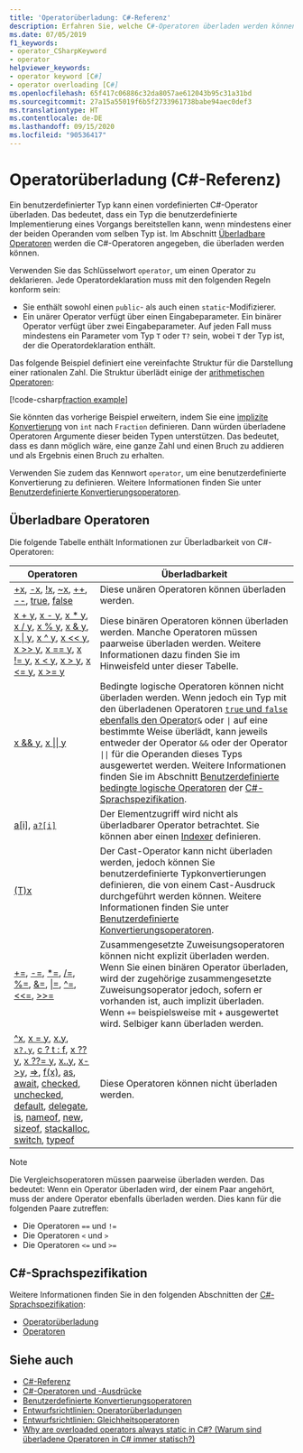 ```yaml
---
title: 'Operatorüberladung: C#-Referenz'
description: Erfahren Sie, welche C#-Operatoren überladen werden können und wie Sie dabei vorgehen sollten.
ms.date: 07/05/2019
f1_keywords:
- operator_CSharpKeyword
- operator
helpviewer_keywords:
- operator keyword [C#]
- operator overloading [C#]
ms.openlocfilehash: 65f417c06886c32da8057ae612043b95c31a31bd
ms.sourcegitcommit: 27a15a55019f6b5f2733961738babe94aec0def3
ms.translationtype: HT
ms.contentlocale: de-DE
ms.lasthandoff: 09/15/2020
ms.locfileid: "90536417"
---
```

# <a name="operator-overloading-c-reference"></a>Operatorüberladung (C#-Referenz)

Ein benutzerdefinierter Typ kann einen vordefinierten C#-Operator überladen. Das bedeutet, dass ein Typ die benutzerdefinierte Implementierung eines Vorgangs bereitstellen kann, wenn mindestens einer der beiden Operanden vom selben Typ ist. Im Abschnitt [Überladbare Operatoren](#overloadable-operators) werden die C#-Operatoren angegeben, die überladen werden können.

Verwenden Sie das Schlüsselwort `operator`, um einen Operator zu deklarieren. Jede Operatordeklaration muss mit den folgenden Regeln konform sein:

- Sie enthält sowohl einen `public`- als auch einen `static`-Modifizierer.
- Ein unärer Operator verfügt über einen Eingabeparameter. Ein binärer Operator verfügt über zwei Eingabeparameter. Auf jeden Fall muss mindestens ein Parameter vom Typ `T` oder `T?` sein, wobei `T` der Typ ist, der die Operatordeklaration enthält.

Das folgende Beispiel definiert eine vereinfachte Struktur für die Darstellung einer rationalen Zahl. Die Struktur überlädt einige der [arithmetischen Operatoren](arithmetic-operators.md):

[!code-csharp[fraction example](snippets/shared/OperatorOverloading.cs)]

Sie könnten das vorherige Beispiel erweitern, indem Sie eine [implizite Konvertierung](user-defined-conversion-operators.md) von `int` nach `Fraction` definieren. Dann würden überladene Operatoren Argumente dieser beiden Typen unterstützen. Das bedeutet, dass es dann möglich wäre, eine ganze Zahl und einen Bruch zu addieren und als Ergebnis einen Bruch zu erhalten.

Verwenden Sie zudem das Kennwort `operator`, um eine benutzerdefinierte Konvertierung zu definieren. Weitere Informationen finden Sie unter [Benutzerdefinierte Konvertierungsoperatoren](user-defined-conversion-operators.md).

## <a name="overloadable-operators"></a>Überladbare Operatoren

Die folgende Tabelle enthält Informationen zur Überladbarkeit von C#-Operatoren:

| Operatoren | Überladbarkeit |
| --------- | --------------- |
|[+x](arithmetic-operators.md#unary-plus-and-minus-operators), [-x](arithmetic-operators.md#unary-plus-and-minus-operators), [!x](boolean-logical-operators.md#logical-negation-operator-), [~x](bitwise-and-shift-operators.md#bitwise-complement-operator-), [++](arithmetic-operators.md#increment-operator-), [--](arithmetic-operators.md#decrement-operator---), [true](true-false-operators.md), [false](true-false-operators.md)|Diese unären Operatoren können überladen werden.|
|[x + y](addition-operator.md), [x - y](subtraction-operator.md), [x \* y](arithmetic-operators.md#multiplication-operator-), [x / y](arithmetic-operators.md#division-operator-), [x % y](arithmetic-operators.md#remainder-operator-), [x & y](boolean-logical-operators.md#logical-and-operator-), [x &#124; y](boolean-logical-operators.md#logical-or-operator-), [x ^ y](boolean-logical-operators.md#logical-exclusive-or-operator-), [x \<\< y](bitwise-and-shift-operators.md#left-shift-operator-), [x >> y](bitwise-and-shift-operators.md#right-shift-operator-), [x == y](equality-operators.md#equality-operator-), [x != y](equality-operators.md#inequality-operator-), [x \< y](comparison-operators.md#less-than-operator-), [x > y](comparison-operators.md#greater-than-operator-), [x \<= y](comparison-operators.md#less-than-or-equal-operator-), [x >= y](comparison-operators.md#greater-than-or-equal-operator-)|Diese binären Operatoren können überladen werden. Manche Operatoren müssen paarweise überladen werden. Weitere Informationen dazu finden Sie im Hinweisfeld unter dieser Tabelle.|
|[x && y](boolean-logical-operators.md#conditional-logical-and-operator-), [x &#124;&#124; y](boolean-logical-operators.md#conditional-logical-or-operator-)|Bedingte logische Operatoren können nicht überladen werden. Wenn jedoch ein Typ mit den überladenen Operatoren [`true` und `false` ebenfalls den Operator](true-false-operators.md)`&` oder <code>&#124;</code> auf eine bestimmte Weise überlädt, kann jeweils entweder der Operator `&&` oder der Operator <code>&#124;&#124;</code> für die Operanden dieses Typs ausgewertet werden. Weitere Informationen finden Sie im Abschnitt [Benutzerdefinierte bedingte logische Operatoren](~/_csharplang/spec/expressions.md#user-defined-conditional-logical-operators) der [C#-Sprachspezifikation](~/_csharplang/spec/introduction.md).|
|[a&#91;i&#93;](member-access-operators.md#indexer-operator-), [`a?[i]`](member-access-operators.md#null-conditional-operators--and-)|Der Elementzugriff wird nicht als überladbarer Operator betrachtet. Sie können aber einen [Indexer](../../programming-guide/indexers/index.md) definieren.|
|[(T)x](type-testing-and-cast.md#cast-expression)|Der Cast-Operator kann nicht überladen werden, jedoch können Sie benutzerdefinierte Typkonvertierungen definieren, die von einem Cast-Ausdruck durchgeführt werden können. Weitere Informationen finden Sie unter [Benutzerdefinierte Konvertierungsoperatoren](user-defined-conversion-operators.md).|
|[+=](arithmetic-operators.md#compound-assignment), [-=](arithmetic-operators.md#compound-assignment), [\*=](arithmetic-operators.md#compound-assignment), [/=](arithmetic-operators.md#compound-assignment), [%=](arithmetic-operators.md#compound-assignment), [&=](boolean-logical-operators.md#compound-assignment), [&#124;=](boolean-logical-operators.md#compound-assignment), [^=](boolean-logical-operators.md#compound-assignment), [\<\<=](bitwise-and-shift-operators.md#compound-assignment), [>>=](bitwise-and-shift-operators.md#compound-assignment)|Zusammengesetzte Zuweisungsoperatoren können nicht explizit überladen werden. Wenn Sie einen binären Operator überladen, wird der zugehörige zusammengesetzte Zuweisungsoperator jedoch, sofern er vorhanden ist, auch implizit überladen. Wenn `+=` beispielsweise mit `+` ausgewertet wird. Selbiger kann überladen werden.|
|[^x](member-access-operators.md#index-from-end-operator-), [x = y](assignment-operator.md), [x.y](member-access-operators.md#member-access-expression-), [`x?.y`](member-access-operators.md#null-conditional-operators--and-), [c ? t : f](conditional-operator.md), [x ?? y](null-coalescing-operator.md), [x ??= y](null-coalescing-operator.md), [x..y](member-access-operators.md#range-operator-), [x->y](pointer-related-operators.md#pointer-member-access-operator--), [=>](lambda-operator.md), [f(x)](member-access-operators.md#invocation-expression-), [as](type-testing-and-cast.md#as-operator), [await](await.md), [checked](../keywords/checked.md), [unchecked](../keywords/unchecked.md), [default](default.md), [delegate](delegate-operator.md), [is](type-testing-and-cast.md#is-operator), [nameof](nameof.md), [new](new-operator.md), [sizeof](sizeof.md), [stackalloc](stackalloc.md), [switch](switch-expression.md), [typeof](type-testing-and-cast.md#typeof-operator)|Diese Operatoren können nicht überladen werden.|

> [!NOTE]
> Die Vergleichsoperatoren müssen paarweise überladen werden. Das bedeutet: Wenn ein Operator überladen wird, der einem Paar angehört, muss der andere Operator ebenfalls überladen werden. Dies kann für die folgenden Paare zutreffen:
>
> - Die Operatoren `==` und `!=`
> - Die Operatoren `<` und `>`
> - Die Operatoren `<=` und `>=`

## <a name="c-language-specification"></a>C#-Sprachspezifikation

Weitere Informationen finden Sie in den folgenden Abschnitten der [C#-Sprachspezifikation](~/_csharplang/spec/introduction.md):

- [Operatorüberladung](~/_csharplang/spec/expressions.md#operator-overloading)
- [Operatoren](~/_csharplang/spec/classes.md#operators)

## <a name="see-also"></a>Siehe auch

- [C#-Referenz](../index.md)
- [C#-Operatoren und -Ausdrücke](index.md)
- [Benutzerdefinierte Konvertierungsoperatoren](user-defined-conversion-operators.md)
- [Entwurfsrichtlinien: Operatorüberladungen](../../../standard/design-guidelines/operator-overloads.md)
- [Entwurfsrichtlinien: Gleichheitsoperatoren](../../../standard/design-guidelines/equality-operators.md)
- [Why are overloaded operators always static in C#? (Warum sind überladene Operatoren in C# immer statisch?)](/archive/blogs/ericlippert/why-are-overloaded-operators-always-static-in-c)
